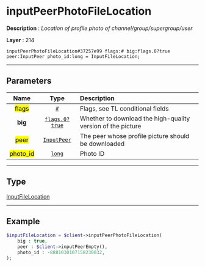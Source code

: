 # inputPeerPhotoFileLocation

**Description** : *Location of profile photo of channel/group/supergroup/user*

**Layer** : 214

```tl
inputPeerPhotoFileLocation#37257e99 flags:# big:flags.0?true peer:InputPeer photo_id:long = InputFileLocation;
```

---

## Parameters

| Name | Type | Description |
| :---: | :---: | :--- |
| <mark>flags</mark> | [`#`](type/#) | Flags, see TL conditional fields |
| **big** | [`flags.0?true`](type/true) | Whether to download the high-quality version of the picture |
| <mark>peer</mark> | [`InputPeer`](type/InputPeer) | The peer whose profile picture should be downloaded |
| <mark>photo_id</mark> | [`long`](type/long) | Photo ID |

---

## Type

[InputFileLocation](type/InputFileLocation)

---

## Example

```php
$inputFileLocation = $client->inputPeerPhotoFileLocation(
	big : true,
	peer : $client->inputPeerEmpty(),
	photo_id : -8881030107158230032,
);
```